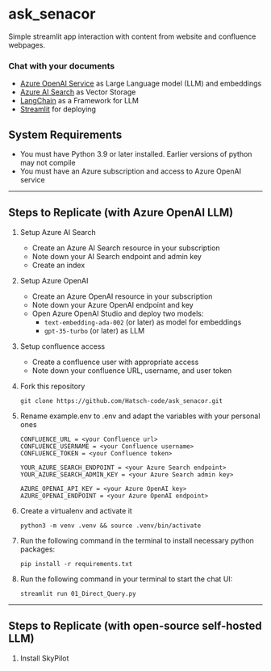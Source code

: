 # ask_senacor
Simple streamlit app interaction with content from website and confluence webpages.

### Chat with your documents
- [Azure OpenAI Service](https://azure.microsoft.com/de-de/products/ai-services/openai-service) as Large Language model (LLM) and embeddings
- [Azure AI Search](https://azure.microsoft.com/de-de/products/ai-services/ai-search) as Vector Storage
- [LangChain](https://python.langchain.com/en/latest/modules/models/llms/integrations/huggingface_hub.html) as a Framework for LLM
- [Streamlit](https://streamlit.io/) for deploying

## System Requirements

- You must have Python 3.9 or later installed. Earlier versions of python may not compile
- You must have an Azure subscription and access to Azure OpenAI service

---

## Steps to Replicate (with Azure OpenAI LLM)

1. Setup Azure AI Search
   - Create an Azure AI Search resource in your subscription
   - Note down your AI Search endpoint and admin key
   - Create an index

2. Setup Azure OpenAI
   - Create an Azure OpenAI resource in your subscription
   - Note down your Azure OpenAI endpoint and key
   - Open Azure OpenAI Studio and deploy two models:
     - `text-embedding-ada-002` (or later) as model for embeddings
     - `gpt-35-turbo` (or later) as LLM

3. Setup confluence access
   - Create a confluence user with appropriate access
   - Note down your confluence URL, username, and user token

3. Fork this repository
   ```
   git clone https://github.com/Hatsch-code/ask_senacor.git
   ```

4. Rename example.env to .env and adapt the variables with your personal ones
   ```
   CONFLUENCE_URL = <your Confluence url>
   CONFLUENCE_USERNAME = <your Confluence username>
   CONFLUENCE_TOKEN = <your Confluence token>
   
   YOUR_AZURE_SEARCH_ENDPOINT = <your Azure Search endpoint>
   YOUR_AZURE_SEARCH_ADMIN_KEY = <your Azure Search admin key>
   
   AZURE_OPENAI_API_KEY = <your Azure OpenAI key>
   AZURE_OPENAI_ENDPOINT = <your Azure OpenAI endpoint>
   ```
   
5. Create a virtualenv and activate it
   ```
   python3 -m venv .venv && source .venv/bin/activate
   ```

6. Run the following command in the terminal to install necessary python packages:
   ```
   pip install -r requirements.txt
   ```

5. Run the following command in your terminal to start the chat UI:
   ```
   streamlit run 01_Direct_Query.py
   ```

---

## Steps to Replicate (with open-source self-hosted LLM)

1. Install SkyPilot